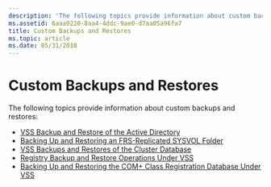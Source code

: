```yaml
---
description: 'The following topics provide information about custom backups and restores:'
ms.assetid: 6aaa9220-8aa4-4ddc-9ae0-d7aa05a96fa7
title: Custom Backups and Restores
ms.topic: article
ms.date: 05/31/2018
---
```


# Custom Backups and Restores

The following topics provide information about custom backups and restores:

-   [VSS Backup and Restore of the Active Directory](vss-backup-and-restore-of-the-active-directory.md)
-   [Backing Up and Restoring an FRS-Replicated SYSVOL Folder](backing-up-and-restoring-an-frs-replicated-sysvol-folder.md)
-   [VSS Backups and Restores of the Cluster Database](vss-backups-and-restores-of-the-cluster-database.md)
-   [Registry Backup and Restore Operations Under VSS](registry-backup-and-restore-operations-under-vss.md)
-   [Backing Up and Restoring the COM+ Class Registration Database Under VSS](backing-up-and-restoring-the-com-class-registration-database-under-vss.md)

 

 



